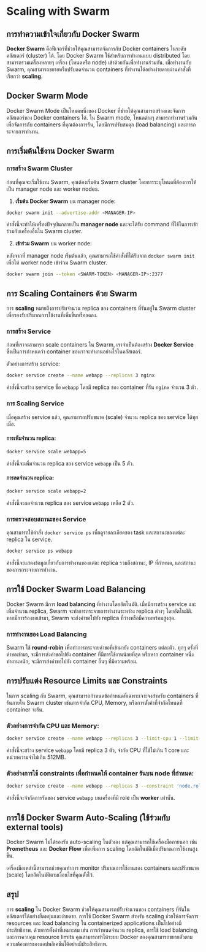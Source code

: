 # Scaling with Swarm

## การทำความเข้าใจเกี่ยวกับ Docker Swarm

**Docker Swarm** คือฟีเจอร์ที่ช่วยให้คุณสามารถจัดการกับ Docker containers ในระดับคลัสเตอร์ (cluster) ได้. โดย Docker Swarm ใช้สำหรับการทำงานแบบ distributed โดยสามารถรวมเครื่องหลายๆ เครื่อง (โหนดหรือ node) เข้าด้วยกันเพื่อทำงานร่วมกัน. เมื่อทำงานกับ Swarm, คุณสามารถขยายหรือปรับลดจำนวน containers ที่ทำงานได้อย่างง่ายดายผ่านคำสั่งที่เรียกว่า **scaling**.

## Docker Swarm Mode

Docker Swarm Mode เป็นโหมดหนึ่งของ Docker ที่ช่วยให้คุณสามารถสร้างและจัดการคลัสเตอร์ของ Docker containers ได้. ใน Swarm mode, โหนดต่างๆ สามารถทำงานร่วมกันเพื่อจัดการกับ containers ที่คุณต้องการรัน, โดยมีการปรับสมดุล (load balancing) และการกระจายการทำงาน.

## การเริ่มต้นใช้งาน Docker Swarm

### การสร้าง Swarm Cluster

ก่อนที่คุณจะเริ่มใช้งาน Swarm, คุณต้องเริ่มต้น Swarm cluster โดยการระบุโหนดที่ต้องการให้เป็น manager node และ worker nodes.

1. **เริ่มต้น Docker Swarm** บน manager node:

```bash
docker swarm init --advertise-addr <MANAGER-IP>
```

คำสั่งนี้จะทำให้เครื่องปัจจุบันกลายเป็น **manager node** และจะได้รับ command ที่ใช้ในการเข้าร่วมกับเครื่องอื่นใน Swarm cluster.

2. **เข้าร่วม Swarm** บน worker node:

หลังจากที่ manager node เริ่มต้นแล้ว, คุณสามารถใช้คำสั่งที่ได้รับจาก `docker swarm init` เพื่อให้ worker node เข้าร่วม Swarm cluster.

```bash
docker swarm join --token <SWARM-TOKEN> <MANAGER-IP>:2377
```

## การ Scaling Containers ด้วย Swarm

การ **scaling** หมายถึงการปรับจำนวน replica ของ containers ที่รันอยู่ใน Swarm cluster เพื่อรองรับปริมาณการใช้งานที่เพิ่มขึ้นหรือลดลง.

### การสร้าง Service

ก่อนที่เราจะสามารถ scale containers ใน Swarm, เราจำเป็นต้องสร้าง **Docker Service** ซึ่งเป็นการกำหนดว่า container ของเราจะทำงานอย่างไรในคลัสเตอร์.

ตัวอย่างการสร้าง service:

```bash
docker service create --name webapp --replicas 3 nginx
```

คำสั่งนี้จะสร้าง service ชื่อ `webapp` โดยมี replica ของ container ที่รัน `nginx` จำนวน 3 ตัว.

### การ Scaling Service

เมื่อคุณสร้าง service แล้ว, คุณสามารถปรับขนาด (scale) จำนวน replica ของ service ได้ทุกเมื่อ.

#### การเพิ่มจำนวน replica:

```bash
docker service scale webapp=5
```

คำสั่งนี้จะเพิ่มจำนวน replica ของ service `webapp` เป็น 5 ตัว.

#### การลดจำนวน replica:

```bash
docker service scale webapp=2
```

คำสั่งนี้จะลดจำนวน replica ของ service `webapp` เหลือ 2 ตัว.

### การตรวจสอบสถานะของ Service

คุณสามารถใช้คำสั่ง `docker service ps` เพื่อดูรายละเอียดของ task และสถานะของแต่ละ replica ใน service.

```bash
docker service ps webapp
```

คำสั่งนี้จะแสดงข้อมูลเกี่ยวกับการทำงานของแต่ละ replica รวมถึงสถานะ, IP ที่กำหนด, และสถานะของการกระจายการทำงาน.

## การใช้ Docker Swarm Load Balancing

Docker Swarm มีการ **load balancing** ที่ทำงานโดยอัตโนมัติ. เมื่อมีการสร้าง service และเพิ่มจำนวน replica, Swarm จะทำการกระจายการทำงานระหว่าง replica ต่างๆ โดยอัตโนมัติ. หากมีการร้องขอเข้ามา, Swarm จะส่งคำขอไปยัง replica ที่ว่างหรือมีความพร้อมสูงสุด.

### การทำงานของ Load Balancing

Swarm ใช้ **round-robin** เพื่อทำการกระจายคำขอที่เข้ามายัง containers แต่ละตัว. ทุกๆ ครั้งที่คำขอเข้ามา, จะมีการส่งคำขอไปยัง container ที่มีการใช้งานน้อยที่สุด หรือหาก container หนึ่งทำงานหนัก, จะมีการส่งคำขอไปยัง container อื่นๆ ที่มีความพร้อม.

## การปรับแต่ง Resource Limits และ Constraints

ในการ scaling กับ Swarm, คุณสามารถกำหนดข้อกำหนดที่เฉพาะเจาะจงสำหรับ containers ที่รันภายใน Swarm cluster เช่นการจำกัด CPU, Memory, หรือการตั้งค่าที่จำกัดโหนดที่ container จะรัน.

### ตัวอย่างการจำกัด CPU และ Memory:

```bash
docker service create --name webapp --replicas 3 --limit-cpu 1 --limit-memory 512m nginx
```

คำสั่งนี้จะสร้าง service `webapp` โดยมี replica 3 ตัว, จำกัด CPU ที่ใช้ไม่เกิน 1 core และหน่วยความจำไม่เกิน 512MB.

### ตัวอย่างการใช้ constraints เพื่อกำหนดให้ container รันบน node ที่กำหนด:

```bash
docker service create --name webapp --replicas 3 --constraint 'node.role == worker' nginx
```

คำสั่งนี้จะจำกัดการรันของ service `webapp` บนเครื่องที่มี role เป็น **worker** เท่านั้น.

## การใช้ Docker Swarm Auto-Scaling (ใช้ร่วมกับ external tools)

Docker Swarm ไม่ได้รองรับ auto-scaling ในตัวเอง แต่คุณสามารถใช้เครื่องมือภายนอก เช่น **Prometheus** และ **Docker Flow** เพื่อเพิ่มการ scaling โดยอัตโนมัติเมื่อปริมาณการใช้งานสูงขึ้น.

เครื่องมือเหล่านี้สามารถช่วยคุณทำการ monitor ปริมาณการใช้งานของ containers และปรับขนาด (scale) โดยอัตโนมัติตามเงื่อนไขที่คุณตั้งไว้.

## สรุป

การ **scaling** ใน Docker Swarm ช่วยให้คุณสามารถปรับจำนวนของ containers ที่รันในคลัสเตอร์ได้อย่างยืดหยุ่นและง่ายดาย. การใช้ Docker Swarm สำหรับ scaling ช่วยให้การจัดการ resources และ load balancing ใน containerized applications เป็นไปอย่างมีประสิทธิภาพ. ด้วยการตั้งค่าที่เหมาะสม เช่น การกำหนดจำนวน replica, การใช้ load balancing, และการควบคุม resource limits คุณสามารถทำให้ระบบ Docker ของคุณสามารถขยายตัวตามความต้องการของแอปพลิเคชันได้อย่างมีประสิทธิภาพ.